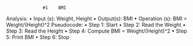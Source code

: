                   #1    BMI
Analysis:
•	Input (s): Weight, Height
•	Output(s): BMI
•	Operation (s): BMI = Weight/(Height)^2
Pseudocode:
•	Step 1: Start
•	Step 2: Read the Weight
•	Step 3: Read the Height
•	Step 4: Compute BMI = Weight/(Height)^2 
•	Step 5: Print BMI
•	Step 6: Stop



